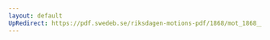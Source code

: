 ```yaml
---
layout: default
UpRedirect: https://pdf.swedeb.se/riksdagen-motions-pdf/1868/mot_1868__fk__00071.pdf
---
```

